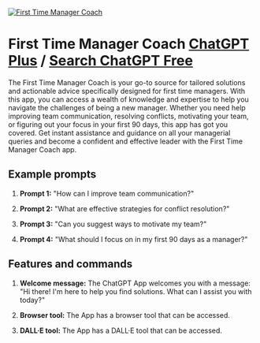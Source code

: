 
[![First Time Manager Coach](https://files.oaiusercontent.com/file-OptuIgBxB2Z5NfKQedBMSJrV?se=2123-10-18T20%3A30%3A25Z&sp=r&sv=2021-08-06&sr=b&rscc=max-age%3D31536000%2C%20immutable&rscd=attachment%3B%20filename%3Dd0e45f95-d571-4ecb-901d-d982686cca98.png&sig=Z4Me0WumxKcwnkO1sfj6LTO6wJZBreoTCuO3dt0RkYg%3D)](https://chat.openai.com/g/g-3ocrRA0Y8-first-time-manager-coach)

# First Time Manager Coach [ChatGPT Plus](https://chat.openai.com/g/g-3ocrRA0Y8-first-time-manager-coach) / [Search ChatGPT Free](https://gptcall.net/index.html#/?search=First%20Time%20Manager%20Coach)

The First Time Manager Coach is your go-to source for tailored solutions and actionable advice specifically designed for first time managers. With this app, you can access a wealth of knowledge and expertise to help you navigate the challenges of being a new manager. Whether you need help improving team communication, resolving conflicts, motivating your team, or figuring out your focus in your first 90 days, this app has got you covered. Get instant assistance and guidance on all your managerial queries and become a confident and effective leader with the First Time Manager Coach app.

## Example prompts

1. **Prompt 1:** "How can I improve team communication?"

2. **Prompt 2:** "What are effective strategies for conflict resolution?"

3. **Prompt 3:** "Can you suggest ways to motivate my team?"

4. **Prompt 4:** "What should I focus on in my first 90 days as a manager?"

## Features and commands

1. **Welcome message:** The ChatGPT App welcomes you with a message: "Hi there! I'm here to help you find solutions. What can I assist you with today?"

2. **Browser tool:** The App has a browser tool that can be accessed. 

3. **DALL·E tool:** The App has a DALL·E tool that can be accessed.


